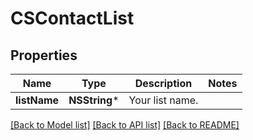 # CSContactList

## Properties
Name | Type | Description | Notes
------------ | ------------- | ------------- | -------------
**listName** | **NSString*** | Your list name. | 

[[Back to Model list]](../README.md#documentation-for-models) [[Back to API list]](../README.md#documentation-for-api-endpoints) [[Back to README]](../README.md)


